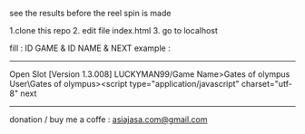 see the results before the reel spin is made

1.clone this repo
2. edit file index.html
3. go to localhost

fill : ID GAME & ID NAME & NEXT
example :
******************************************
Open Slot [Version 1.3.008]
LUCKYMAN99/Game Name>Gates of olympus
User\Gates of olympus><script type="application/javascript" charset="utf-8"
</script>next
******************************************

donation / buy me a coffe : asiajasa.com@gmail.com
